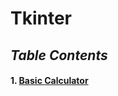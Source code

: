 # Tkinter #
## *Table Contents* ## 
#### 1. [Basic Calculator](https://github.com/akashdiphazra/Journey_to_Python/blob/main/GUI%20Programming/Tkinter/Basic%20Calculator/Basic_Calculator.py)
